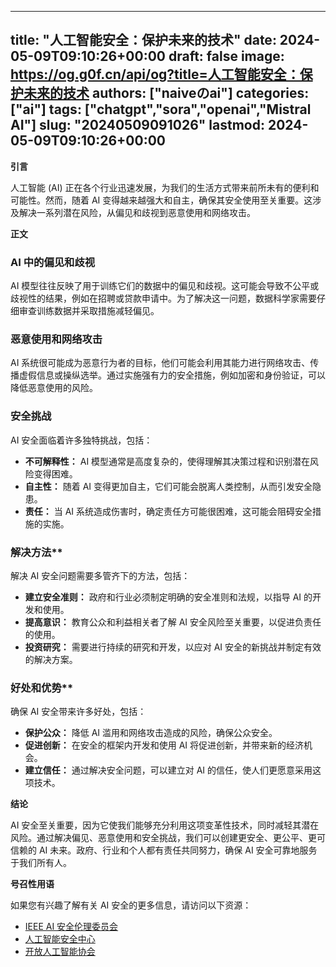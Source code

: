 
---
title: "人工智能安全：保护未来的技术"
date: 2024-05-09T09:10:26+00:00
draft: false
image: https://og.g0f.cn/api/og?title=人工智能安全：保护未来的技术
authors: ["naiveのai"]
categories: ["ai"]
tags: ["chatgpt","sora","openai","Mistral AI"]
slug: "20240509091026"
lastmod: 2024-05-09T09:10:26+00:00
---
**引言**

人工智能 (AI) 正在各个行业迅速发展，为我们的生活方式带来前所未有的便利和可能性。然而，随着 AI 变得越来越强大和自主，确保其安全使用至关重要。这涉及解决一系列潜在风险，从偏见和歧视到恶意使用和网络攻击。

**正文**

### AI 中的偏见和歧视

AI 模型往往反映了用于训练它们的数据中的偏见和歧视。这可能会导致不公平或歧视性的结果，例如在招聘或贷款申请中。为了解决这一问题，数据科学家需要仔细审查训练数据并采取措施减轻偏见。

### 恶意使用和网络攻击

AI 系统很可能成为恶意行为者的目标，他们可能会利用其能力进行网络攻击、传播虚假信息或操纵选举。通过实施强有力的安全措施，例如加密和身份验证，可以降低恶意使用的风险。

### 安全挑战

AI 安全面临着许多独特挑战，包括：

- **不可解释性：** AI 模型通常是高度复杂的，使得理解其决策过程和识别潜在风险变得困难。
- **自主性：** 随着 AI 变得更加自主，它们可能会脱离人类控制，从而引发安全隐患。
- **责任：** 当 AI 系统造成伤害时，确定责任方可能很困难，这可能会阻碍安全措施的实施。

### 解决方法**

解决 AI 安全问题需要多管齐下的方法，包括：

- **建立安全准则：** 政府和行业必须制定明确的安全准则和法规，以指导 AI 的开发和使用。
- **提高意识：** 教育公众和利益相关者了解 AI 安全风险至关重要，以促进负责任的使用。
- **投资研究：** 需要进行持续的研究和开发，以应对 AI 安全的新挑战并制定有效的解决方案。

### 好处和优势**

确保 AI 安全带来许多好处，包括：

- **保护公众：** 降低 AI 滥用和网络攻击造成的风险，确保公众安全。
- **促进创新：** 在安全的框架内开发和使用 AI 将促进创新，并带来新的经济机会。
- **建立信任：** 通过解决安全问题，可以建立对 AI 的信任，使人们更愿意采用这项技术。

**结论**

AI 安全至关重要，因为它使我们能够充分利用这项变革性技术，同时减轻其潜在风险。通过解决偏见、恶意使用和安全挑战，我们可以创建更安全、更公平、更可信赖的 AI 未来。政府、行业和个人都有责任共同努力，确保 AI 安全可靠地服务于我们所有人。

**号召性用语**

如果您有兴趣了解有关 AI 安全的更多信息，请访问以下资源：

- [IEEE AI 安全伦理委员会](https://standards.ieee.org/content/ieee-standards/en/industry-connections/technical-activities/ieee-sa-standards-boards/ieee-standards-association-board-of-governors/ieee-sa-standards-board-technical-advisory-groups/ieee-sa-standards-board-technical-advisory-group-on-artificial-intelligence-aethic-standards.html)
- [人工智能安全中心](https://www.ai-safety-center.org/)
- [开放人工智能协会](https://openai.com/)